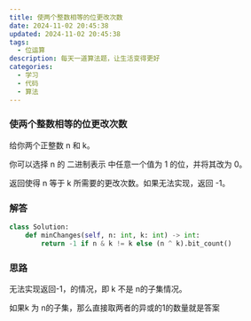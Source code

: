 ```yaml
---
title: 使两个整数相等的位更改次数
date: 2024-11-02 20:45:38
updated: 2024-11-02 20:45:38
tags:
  - 位运算
description: 每天一道算法题，让生活变得更好
categories:
  - 学习
  - 代码
  - 算法
---
```


### 使两个整数相等的位更改次数

给你两个正整数 n 和 k。

你可以选择 n 的 二进制表示 中任意一个值为 1 的位，并将其改为 0。

返回使得 n 等于 k 所需要的更改次数。如果无法实现，返回 -1。

### 解答

```python
class Solution:
    def minChanges(self, n: int, k: int) -> int:
        return -1 if n & k != k else (n ^ k).bit_count()
```

### 思路

无法实现返回-1，的情况，即 k 不是 n的子集情况。

如果k 为 n的子集，那么直接取两者的异或的1的数量就是答案
